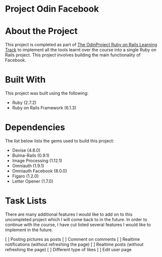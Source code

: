 # Project Odin Facebook

# About the Project

This project is completed as part of [The OdinProject Ruby on Rails Learning Track](https://www.theodinproject.com/paths/full-stack-ruby-on-rails/courses/ruby-on-rails/lessons/) to implement all the tools learnt over the course into a single Ruby on Rails project. This project involves building the main functionality of Facebook.

# Built With

This project was built using the following:
- Ruby (2.7.2)
- Ruby on Rails Framework (6.1.3)

# Dependencies

The list below lists the gems used to build this project:
- Devise (4.8.0)
- Bulma-Rails (0.9.1)
- Image Processing (1.12.1)
- Omniauth (1.9.1)
- Omniauth Facebook (8.0.0)
- Figaro (1.2.0)
- Letter Opener (1.7.0)

# Task Lists

There are many additional features I would like to add on to this uncompleted project which I will come back to in the future. In order to continue with the course, I have cut listed several features I would like to implement in the future.

[ ] Posting pictures as posts
[ ] Comment on comments
[ ] Realtime notifications (without refreshing the page)
[ ] Realtime posts (without refreshing the page)
[ ] Different type of likes
[ ] Edit user page